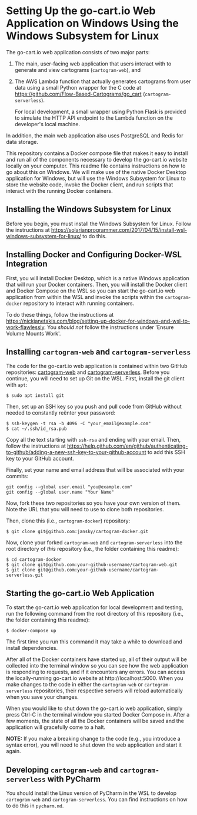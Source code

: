 # Setting Up the go-cart.io Web Application on Windows Using the Windows Subsystem for Linux

The go-cart.io web application consists of two major parts:

1. The main, user-facing web application that users interact with to
   generate and view cartograms (`cartogram-web`), and

2. The AWS Lambda function that actually generates cartograms from user data
   using a small Python wrapper for the C code at 
   https://github.com/Flow-Based-Cartograms/go_cart (`cartogram-serverless`).
   
   For local development, a small wrapper using Python Flask
   is provided to simulate the HTTP API endpoint to the Lambda function on 
   the developer's local machine.

In addition, the main web application also uses PostgreSQL and Redis for data storage.

This repository contains a Docker compose file that makes it easy to install and
run all of the components necessary to develop the go-cart.io website locally
on your computer. This readme file contains instructions on how to go about this on Windows. We will make use of the native Docker Desktop application for Windows, but will use the Windows Subsystem for Linux to store the website code, invoke the Docker client, and run scripts that interact with the running Docker containers.

## Installing the Windows Subsystem for Linux

Before you begin, you must install the Windows Subsystem for Linux. Follow the instructions at https://solarianprogrammer.com/2017/04/15/install-wsl-windows-subsystem-for-linux/ to do this.

## Installing Docker and Configuring Docker-WSL Integration

First, you will install Docker Desktop, which is a native Windows application that will run your Docker containers. Then, you will install the Docker client and Docker Compose on the WSL so you can start the go-cart.io web application from within the WSL and invoke the scripts within the `cartogram-docker` repository to interact with running containers.

To do these things, follow the instructions at https://nickjanetakis.com/blog/setting-up-docker-for-windows-and-wsl-to-work-flawlessly. You *should not* follow the instructions under 'Ensure Volume Mounts Work'.

## Installing `cartogram-web` and `cartogram-serverless`

The code for the go-cart.io web application is contained within two GitHub repositories: 
[cartogram-web](https://github.com/jansky/cartogram-web) and 
[cartogram-serverless](https://github.com/jansky/cartogram-serverless). Before you continue, you will need to set up Git on the WSL. First, install the git client with `apt`:

```shell script
$ sudo apt install git
```

Then, set up an SSH key so you push and pull code from GitHub without needed to constantly reënter your password:

```shell script
$ ssh-keygen -t rsa -b 4096 -C "your_email@example.com"
$ cat ~/.ssh/id_rsa.pub
```

Copy all the text starting with `ssh-rsa` and ending with your email. Then, follow the instructions at https://help.github.com/en/github/authenticating-to-github/adding-a-new-ssh-key-to-your-github-account to add this SSH key to your GitHub account.

Finally, set your name and email address that will be associated with your commits:

```shell script
git config --global user.email "you@example.com"
git config --global user.name "Your Name"
```

Now, fork these two repositories so you have your own version of them. Note the URL that you will need to use to clone both repositories.

Then, clone this (i.e., `cartogram-docker`) repository:

```shell script
$ git clone git@github.com:jansky/cartogram-docker.git
```

Now, clone your forked `cartogram-web` and `cartogram-serverless` into the root directory
of *this* repository (i.e., the folder containing this readme):

```shell script
$ cd cartogram-docker
$ git clone git@github.com:your-github-username/cartogram-web.git
$ git clone git@github.com:your-github-username/cartogram-serverless.git
``` 

## Starting the go-cart.io Web Application

To start the go-cart.io web application for local development and testing, run the following
command from the root directory of this repository (i.e., the folder containing this readme):

```shell script
$ docker-compose up
```

The first time you run this command it may take a while to download and install dependencies.

After all of the Docker containers have started up, all of their output will be collected
into the terminal window so you can see how the web application is responding to requests,
and if it encounters any errors. You can access the locally-running go-cart.io website at
http://localhost:5000. When you make changes to the code in either the
`cartogram-web` or `cartogram-serverless` repositories, their respective servers will reload 
automatically when you save your changes.

When you would like to shut down the go-cart.io web application, simply press Ctrl-C in the
terminal window you started Docker Compose in. After a few moments, the state of all the
Docker containers will be saved and the application will gracefully come to a halt.

**NOTE:** If you make a breaking change to the code (e.g., you introduce a syntax error), 
you will need to shut down the web application and start it again.

## Developing `cartogram-web` and `cartogram-serverless` with PyCharm

You should install the Linux version of PyCharm in the WSL to develop `cartogram-web` and `cartogram-serverless`. You can find instructions on how to do this in `pycharm.md`.